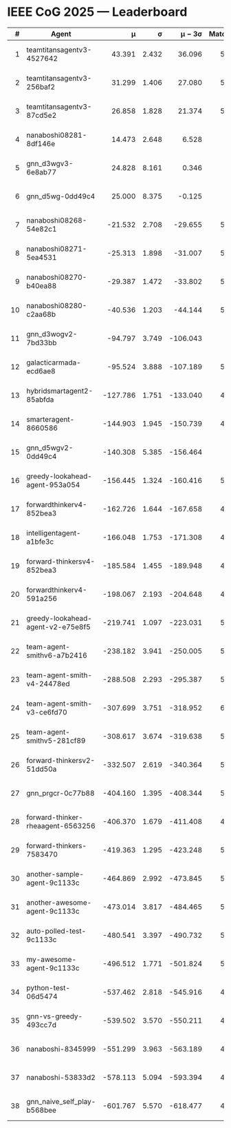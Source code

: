 # IEEE CoG 2025 — Leaderboard

| # | Agent | μ | σ | μ − 3σ | Matches | Updated |
|---:|---|---:|---:|---:|---:|---|
| 1 | teamtitansagentv3-4527642 | 43.391 | 2.432 | 36.096 | 5916 | 2025-08-30 02:50 |
| 2 | teamtitansagentv3-256baf2 | 31.299 | 1.406 | 27.080 | 5876 | 2025-08-30 02:50 |
| 3 | teamtitansagentv3-87cd5e2 | 26.858 | 1.828 | 21.374 | 5360 | 2025-08-30 02:50 |
| 4 | nanaboshi08281-8df146e | 14.473 | 2.648 | 6.528 | 206 | 2025-08-30 02:50 |
| 5 | gnn_d3wgv3-6e8ab77 | 24.828 | 8.161 | 0.346 | 118 | 2025-08-30 02:50 |
| 6 | gnn_d5wg-0dd49c4 | 25.000 | 8.375 | -0.125 | 100 | 2025-08-30 02:50 |
| 7 | nanaboshi08268-54e82c1 | -21.532 | 2.708 | -29.655 | 5460 | 2025-08-30 02:50 |
| 8 | nanaboshi08271-5ea4531 | -25.313 | 1.898 | -31.007 | 5878 | 2025-08-30 02:50 |
| 9 | nanaboshi08270-b40ea88 | -29.387 | 1.472 | -33.802 | 5620 | 2025-08-30 02:50 |
| 10 | nanaboshi08280-c2aa68b | -40.536 | 1.203 | -44.144 | 5298 | 2025-08-30 02:50 |
| 11 | gnn_d3wogv2-7bd33bb | -94.797 | 3.749 | -106.043 | 224 | 2025-08-30 02:50 |
| 12 | galacticarmada-ecd6ae8 | -95.524 | 3.888 | -107.189 | 5400 | 2025-08-30 02:50 |
| 13 | hybridsmartagent2-85abfda | -127.786 | 1.751 | -133.040 | 4926 | 2025-08-30 02:50 |
| 14 | smarteragent-8660586 | -144.903 | 1.945 | -150.739 | 4402 | 2025-08-30 02:50 |
| 15 | gnn_d5wgv2-0dd49c4 | -140.308 | 5.385 | -156.464 | 180 | 2025-08-30 02:50 |
| 16 | greedy-lookahead-agent-953a054 | -156.445 | 1.324 | -160.416 | 5354 | 2025-08-30 02:50 |
| 17 | forwardthinkerv4-852bea3 | -162.726 | 1.644 | -167.658 | 4555 | 2025-08-30 02:50 |
| 18 | intelligentagent-a1bfe3c | -166.048 | 1.753 | -171.308 | 4959 | 2025-08-30 02:50 |
| 19 | forward-thinkersv4-852bea3 | -185.584 | 1.455 | -189.948 | 4541 | 2025-08-30 02:50 |
| 20 | forwardthinkerv4-591a256 | -198.067 | 2.193 | -204.648 | 4917 | 2025-08-30 02:50 |
| 21 | greedy-lookahead-agent-v2-e75e8f5 | -219.741 | 1.097 | -223.031 | 5586 | 2025-08-30 02:50 |
| 22 | team-agent-smithv6-a7b2416 | -238.182 | 3.941 | -250.005 | 5820 | 2025-08-30 02:50 |
| 23 | team-agent-smith-v4-24478ed | -288.508 | 2.293 | -295.387 | 5218 | 2025-08-30 02:50 |
| 24 | team-agent-smith-v3-ce6fd70 | -307.699 | 3.751 | -318.952 | 6258 | 2025-08-30 02:50 |
| 25 | team-agent-smithv5-281cf89 | -308.617 | 3.674 | -319.638 | 5780 | 2025-08-30 02:50 |
| 26 | forward-thinkersv2-51dd50a | -332.507 | 2.619 | -340.364 | 5168 | 2025-08-30 02:50 |
| 27 | gnn_prgcr-0c77b88 | -404.160 | 1.395 | -408.344 | 5190 | 2025-08-30 02:50 |
| 28 | forward-thinker-rheaagent-6563256 | -406.370 | 1.679 | -411.408 | 4768 | 2025-08-30 02:50 |
| 29 | forward-thinkers-7583470 | -419.363 | 1.295 | -423.248 | 5740 | 2025-08-30 02:50 |
| 30 | another-sample-agent-9c1133c | -464.869 | 2.992 | -473.845 | 5780 | 2025-08-30 02:50 |
| 31 | another-awesome-agent-9c1133c | -473.014 | 3.817 | -484.465 | 5360 | 2025-08-30 02:50 |
| 32 | auto-polled-test-9c1133c | -480.541 | 3.397 | -490.732 | 5480 | 2025-08-30 02:50 |
| 33 | my-awesome-agent-9c1133c | -496.512 | 1.771 | -501.824 | 5780 | 2025-08-30 02:50 |
| 34 | python-test-06d5474 | -537.462 | 2.818 | -545.916 | 4740 | 2025-08-30 02:50 |
| 35 | gnn-vs-greedy-493cc7d | -539.502 | 3.570 | -550.211 | 4400 | 2025-08-30 02:50 |
| 36 | nanaboshi-8345999 | -551.299 | 3.963 | -563.189 | 4850 | 2025-08-30 02:50 |
| 37 | nanaboshi-53833d2 | -578.113 | 5.094 | -593.394 | 4220 | 2025-08-30 02:50 |
| 38 | gnn_naive_self_play-b568bee | -601.767 | 5.570 | -618.477 | 4700 | 2025-08-30 02:50 |
